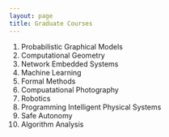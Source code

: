 ```yaml
---
layout: page
title: Graduate Courses
---
```


<ol>
<li> Probabilistic Graphical Models</li>
  <li> Computational Geometry</li>
  <li> Network Embedded Systems</li>
  <li> Machine Learning</li>
  <li> Formal Methods</li>
  <li> Compuatational Photography</li>
  <li> Robotics</li>
  <li> Programming Intelligent Physical Systems</li>
  <li> Safe Autonomy</li>
  <li> Algorithm Analysis</li>
</ol>
